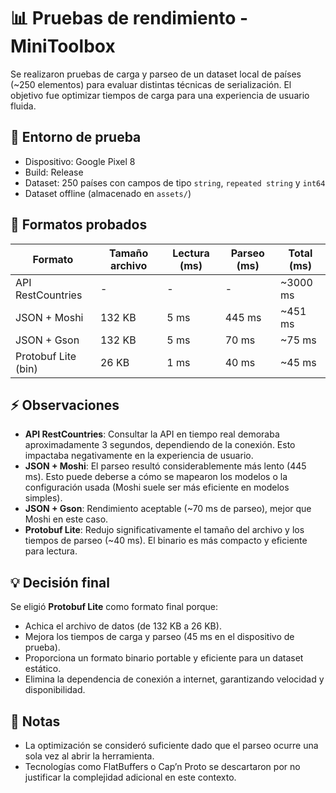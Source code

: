 # 📊 Pruebas de rendimiento - MiniToolbox

Se realizaron pruebas de carga y parseo de un dataset local de países (~250 elementos) para evaluar distintas técnicas de serialización. El objetivo fue optimizar tiempos de carga para una experiencia de usuario fluida.

## 🔬 Entorno de prueba
- Dispositivo: Google Pixel 8
- Build: Release
- Dataset: 250 países con campos de tipo `string`, `repeated string` y `int64`
- Dataset offline (almacenado en `assets/`)

## 📝 Formatos probados

| Formato            | Tamaño archivo | Lectura (ms) | Parseo (ms) | Total (ms) |
|--------------------|----------------|--------------|-------------|------------|
| API RestCountries   | -               | -            | -           | ~3000 ms   |
| JSON + Moshi        | 132 KB          | 5 ms         | 445 ms      | ~451 ms    |
| JSON + Gson         | 132 KB          | 5 ms         | 70 ms       | ~75 ms     |
| Protobuf Lite (bin) | 26 KB           | 1 ms         | 40 ms       | ~45 ms     |

## ⚡ Observaciones
- **API RestCountries**: Consultar la API en tiempo real demoraba aproximadamente 3 segundos, dependiendo de la conexión. Esto impactaba negativamente en la experiencia de usuario.
- **JSON + Moshi**: El parseo resultó considerablemente más lento (445 ms). Esto puede deberse a cómo se mapearon los modelos o la configuración usada (Moshi suele ser más eficiente en modelos simples).
- **JSON + Gson**: Rendimiento aceptable (~70 ms de parseo), mejor que Moshi en este caso.
- **Protobuf Lite**: Redujo significativamente el tamaño del archivo y los tiempos de parseo (~40 ms). El binario es más compacto y eficiente para lectura.

## 💡 Decisión final
Se eligió **Protobuf Lite** como formato final porque:
- Achica el archivo de datos (de 132 KB a 26 KB).
- Mejora los tiempos de carga y parseo (45 ms en el dispositivo de prueba).
- Proporciona un formato binario portable y eficiente para un dataset estático.
- Elimina la dependencia de conexión a internet, garantizando velocidad y disponibilidad.

## 📌 Notas
- La optimización se consideró suficiente dado que el parseo ocurre una sola vez al abrir la herramienta.
- Tecnologías como FlatBuffers o Cap’n Proto se descartaron por no justificar la complejidad adicional en este contexto.
